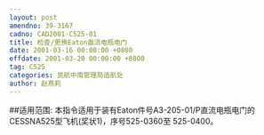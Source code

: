 ```yaml
---
layout: post
amendno: 39-3167
cadno: CAD2001-C525-01
title: 检查/更换Eaton直流电瓶电门
date: 2001-03-16 00:00:00 +0800
effdate: 2001-03-20 00:00:00 +0800
tag: C525
categories: 民航中南管理局适航处
author: 赵燕莉
---
```


##适用范围:
本指令适用于装有Eaton件号A3-205-01/P直流电瓶电门的CESSNA525型飞机(奖状1)，序号525-0360至 525-0400。

